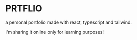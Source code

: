 # PRTFLIO
a personal portfolio made with react, typescript and tailwind.

I'm sharing it online only for learning purposes!
